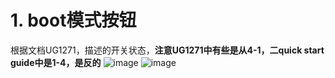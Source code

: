 # 1. boot模式按钮
根据文档UG1271，描述的开关状态，**注意UG1271中有些是从4-1，二quick start guide中是1-4，是反的**
![image](https://github.com/user-attachments/assets/a4c04210-a545-4468-bf25-68fd56a1b7f2)
![image](https://github.com/user-attachments/assets/0c6782c6-3326-4ee0-92cc-5c9e7fa0df8a)
